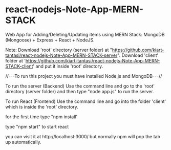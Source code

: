 # react-nodejs-Note-App-MERN-STACK
Web App for Adding/Deleting/Updating items using MERN Stack: MongoDB (Mongoose) + Express + React + NodeJS. 

Note: 
Download 'root' directory (server folder) at "https://github.com/kiart-tantasi/react-nodejs-Note-App-MERN-STACK-server".
Download 'client' folder at 'https://github.com/kiart-tantasi/react-nodejs-Note-App-MERN-STACK-client' and put it inside 'root' directory.



//---To run this project you must have installed Node.js and MongoDB---//

To run the server (Backend)
Use the command line and go to the 'root' directory (server folder)
and then type "node app.js" to run the server.

To run React (Frontend)
Use the command line and go into the folder 'client' which is inside the 'root' directory.

for the first time type
"npm install'

type
"npm start"
to start react

you can visit it at http://localhost:3000/ but normally npm will pop the tab up automatically.
